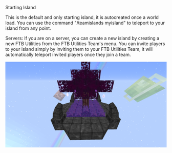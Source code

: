 Starting Island

This is the default and only starting island, it is autocreated once a world load.
You can use the command "/teamislands myisland" to teleport to your island from any point.

Servers:
If you are on a server, you can create a new island by creating a new FTB Utilities from the FTB Utilities Team's menu.
You can invite players to your island simply by inviting them to your FTB Utilities Team, it will automatically teleport invited players once they join a team.

![](island.png)
